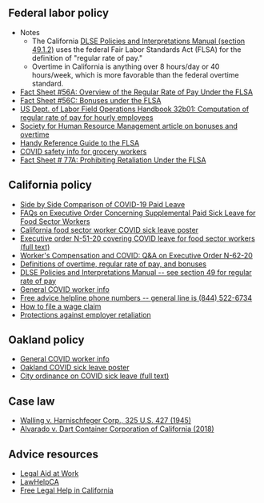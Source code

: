 ## Federal labor policy
- Notes
  * The California <a href="https://www.dir.ca.gov/dlse/DLSEManual/dlse_enfcmanual.pdf" target="_blank">DLSE Policies and Interpretations Manual (section 49.1.2)</a> uses the federal Fair Labor Standards Act (FLSA) for the definition of "regular rate of pay."
  * Overtime in California is anything over 8 hours/day or 40 hours/week, which is more favorable than the federal overtime standard.
- <a href="https://www.dol.gov/agencies/whd/fact-sheets/56a-regular-rate" target="_blank">Fact Sheet #56A: Overview of the Regular Rate of Pay Under the FLSA</a>
- <a href="https://www.dol.gov/agencies/whd/fact-sheets/56c-bonuses" target="_blank">Fact Sheet #56C: Bonuses under the FLSA</a>
- <a href="https://www.dol.gov/agencies/whd/field-operations-handbook/Chapter-32#B32b01" target="_blank">US Dept. of Labor Field Operations Handbook 32b01: Computation of regular rate of pay for hourly employees</a>
- <a href="https://www.shrm.org/resourcesandtools/hr-topics/compensation/pages/year-end-bonus-taxes.aspx" target="_blank">Society for Human Resource Management article on bonuses and overtime</a>
- <a href="https://www.dol.gov/agencies/whd/compliance-assistance/handy-reference-guide-flsa" target="_blank">Handy Reference Guide to the FLSA</a>
- <a href="https://dir.ca.gov/dosh/coronavirus/Health-Care-General-Industry.html#grocery" target="_blank">COVID safety info for grocery workers</a>
- <a href="https://www.dol.gov/agencies/whd/fact-sheets/77a-flsa-prohibiting-retaliation" target="_blank">Fact Sheet # 77A: Prohibiting Retaliation Under the FLSA</a>
  
  
## California policy
- <a href="https://www.dir.ca.gov/dlse/Comparison-COVID-19-Paid-Leave.html" target="_blank">Side by Side Comparison of COVID-19 Paid Leave</a>
- <a href="https://www.dir.ca.gov/dlse/FAQ-for-PSL.html" target="_blank">FAQs on Executive Order Concerning Supplemental Paid Sick Leave for Food Sector Workers</a>
- <a href="https://www.dir.ca.gov/dlse/COVID-19-Food-Sector-Workers-poster.pdf" target="_blank">California food sector worker COVID sick leave poster</a>
- <a href="https://www.gov.ca.gov/wp-content/uploads/2020/04/4.16.20-EO-N-51-20-text.pdf" target="_blank">Executive order N-51-20 covering COVID leave for food sector workers (full text)</a>
- <a href="https://www.dir.ca.gov/dwc/Covid-19/Index.html" target="_blank">Worker's Compensation and COVID: Q&A on Executive Order N-62-20</a>
- <a href="https://www.dir.ca.gov/dlse/FAQ_Overtime.htm" target="_blank">Definitions of overtime, regular rate of pay, and bonuses</a>
- <a href="https://www.dir.ca.gov/dlse/Manual-Instructions.htm" target="_blank">DLSE Policies and Interpretations Manual -- see section 49 for regular rate of pay</a>
- <a href="https://www.dir.ca.gov/covid19/" target="_blank">General COVID worker info</a>
- <a href="https://www.dir.ca.gov/Contactus.html#helpline_numbers" target="_blank">Free advice helpline phone numbers -- general line is (844) 522-6734</a>
- <a href="https://www.dir.ca.gov/dlse/HowToFileWageClaim.htm" target="_blank">How to file a wage claim</a>
- <a href="https://www.dir.ca.gov/dlse/HowToFileLinkCodeSections.htm" target="_blank">Protections against employer retaliation</a>


## Oakland policy
- <a href="https://www.oaklandca.gov/resources/coronavirus-2019-covid-19-business-and-worker-resources-1" target="_blank">General COVID worker info</a>
- <a href="https://www.oaklandca.gov/documents/covid-19-coronavirus-disease-and-oaklands-sick-leave-law" target="_blank">Oakland COVID sick leave poster</a>
- <a href="https://www.oaklandca.gov/documents/emergency-paid-sick-leave-for-oakland-employees-during-the-novel-coronavirus-covid-19-pandemic-ordinance" target="_blank">City ordinance on COVID sick leave (full text)</a>


## Case law
- <a href="https://supreme.justia.com/cases/federal/us/325/427/" target="_blank">Walling v. Harnischfeger Corp., 325 U.S. 427 (1945)</a>
- <a href="https://cases.justia.com/california/supreme-court/2018-s232607.pdf?ts=1520272907" target="_blank">Alvarado v. Dart Container Corporation of California (2018)</a>


## Advice resources
- <a href="https://legalaidatwork.org/clinics-and-helplines/" target="_blank">Legal Aid at Work</a>
- <a href="http://lawhelpca.org/" target="_blank">LawHelpCA</a>
- <a href="http://www.calbar.ca.gov/Public/Need-Legal-Help/Free-Legal-Help" target="_blank">Free Legal Help in California</a>

<!--   - <a href="site" target="_blank">site</a>   -->

